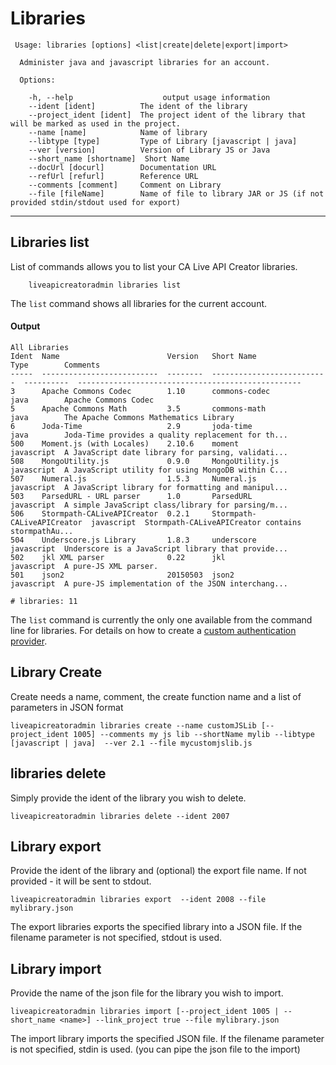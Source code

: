 # Libraries

```
 Usage: libraries [options] <list|create|delete|export|import>

  Administer java and javascript libraries for an account.

  Options:

    -h, --help                    output usage information
    --ident [ident]          The ident of the library
    --project_ident [ident]  The project ident of the library that will be marked as used in the project.
    --name [name]            Name of library
    --libtype [type]         Type of Library [javascript | java]
    --ver [version]          Version of Library JS or Java
    --short_name [shortname]  Short Name
    --docUrl [docurl]        Documentation URL
    --refUrl [refurl]        Reference URL
    --comments [comment]     Comment on Library
    --file [fileName]        Name of file to library JAR or JS (if not provided stdin/stdout used for export)
```


***
## Libraries list
List of commands allows you to list your CA Live API Creator libraries. 

```
    liveapicreatoradmin libraries list
```

The `list` command shows all libraries for the current account.

#### Output
```
All Libraries                                                                                                                                          
Ident  Name                        Version   Short Name                  Type        Comments                                          
-----  --------------------------  --------  --------------------------  ----------  --------------------------------------------------
3      Apache Commons Codec        1.10      commons-codec               java        Apache Commons Codec                              
5      Apache Commons Math         3.5       commons-math                java        The Apache Commons Mathematics Library            
6      Joda-Time                   2.9       joda-time                   java        Joda-Time provides a quality replacement for th...
500    Moment.js (with Locales)    2.10.6    moment                      javascript  A JavaScript date library for parsing, validati...
508    MongoUtility.js             0.9.0     MongoUtility.js             javascript  A JavaScript utility for using MongoDB within C...
507    Numeral.js                  1.5.3     Numeral.js                  javascript  A JavaScript library for formatting and manipul...
503    ParsedURL - URL parser      1.0       ParsedURL                   javascript  A simple JavaScript class/library for parsing/m...
506    Stormpath-CALiveAPICreator  0.2.1     Stormpath-CALiveAPICreator  javascript  Stormpath-CALiveAPICreator contains stormpathAu...
504    Underscore.js Library       1.8.3     underscore                  javascript  Underscore is a JavaScript library that provide...
502    jkl XML parser              0.22      jkl                         javascript  A pure-JS XML parser.                             
501    json2                       20150503  json2                       javascript  A pure-JS implementation of the JSON interchang...

# libraries: 11                                                                                                                           
```

The `list` command is currently the only one available from the command line for
libraries. For details on how to create a [custom authentication provider](http://ca-doc.espressologic.com/docs/logic-designer/security/authentication/custom-authentication-provider).

## Library Create
Create needs a name, comment, the create function name and a list of parameters in JSON format 
```
liveapicreatoradmin libraries create --name customJSLib [--project_ident 1005] --comments my js lib --shortName mylib --libtype [javascript | java]  --ver 2.1 --file mycustomjslib.js
```

## libraries delete
Simply provide the ident of the library you wish to delete.
```
liveapicreatoradmin libraries delete --ident 2007
```

## Library export
Provide the ident of the library and (optional) the export file name. If not provided - it will be sent to stdout.
```
liveapicreatoradmin libraries export  --ident 2008 --file mylibrary.json
```
The export libraries exports the specified library into a JSON file. If the filename parameter is not specified, stdout is used.

## Library import
Provide the name of the json file for the library you wish to import.
```
liveapicreatoradmin libraries import [--project_ident 1005 | --short_name <name>] --link_project true --file mylibrary.json
```
The import library imports the specified JSON file. If the filename parameter is not specified, stdin is used. (you can pipe the json file to the import)



